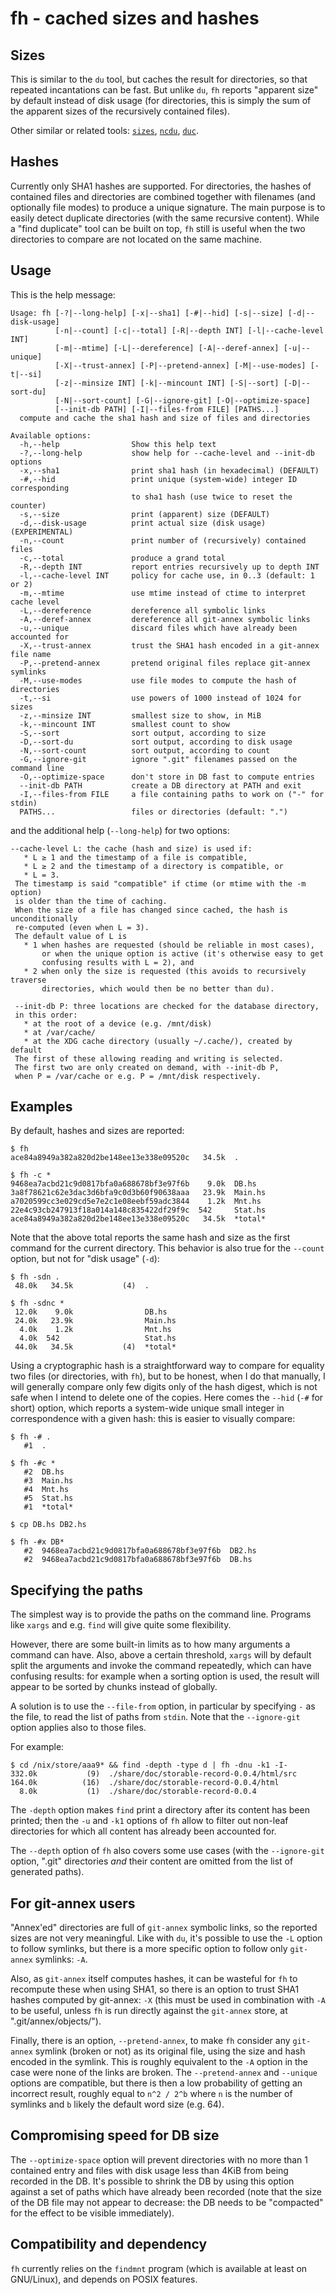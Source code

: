 # fh - cached sizes and hashes

## Sizes

This is similar to the `du` tool, but caches the result for
directories, so that repeated incantations can be fast. But unlike
`du`, `fh` reports "apparent size" by default instead of disk usage
(for directories, this is simply the sum of the apparent sizes of the
recursively contained files).

Other similar or related tools:
[`sizes`](https://github.com/jwiegley/sizes),
[`ncdu`](https://dev.yorhel.nl/ncdu), [`duc`](http://duc.zevv.nl/).

## Hashes

Currently only SHA1 hashes are supported. For directories, the hashes
of contained files and directories are combined together with
filenames (and optionally file modes) to produce a unique signature.
The main purpose is to easily detect duplicate directories (with the
same recursive content). While a "find duplicate" tool can be built on
top, `fh` still is useful when the two directories to compare are not
located on the same machine.

## Usage

This is the help message:

```
Usage: fh [-?|--long-help] [-x|--sha1] [-#|--hid] [-s|--size] [-d|--disk-usage]
          [-n|--count] [-c|--total] [-R|--depth INT] [-l|--cache-level INT]
          [-m|--mtime] [-L|--dereference] [-A|--deref-annex] [-u|--unique]
          [-X|--trust-annex] [-P|--pretend-annex] [-M|--use-modes] [-t|--si]
          [-z|--minsize INT] [-k|--mincount INT] [-S|--sort] [-D|--sort-du]
          [-N|--sort-count] [-G|--ignore-git] [-O|--optimize-space]
          [--init-db PATH] [-I|--files-from FILE] [PATHS...]
  compute and cache the sha1 hash and size of files and directories

Available options:
  -h,--help                Show this help text
  -?,--long-help           show help for --cache-level and --init-db options
  -x,--sha1                print sha1 hash (in hexadecimal) (DEFAULT)
  -#,--hid                 print unique (system-wide) integer ID corresponding
                           to sha1 hash (use twice to reset the counter)
  -s,--size                print (apparent) size (DEFAULT)
  -d,--disk-usage          print actual size (disk usage) (EXPERIMENTAL)
  -n,--count               print number of (recursively) contained files
  -c,--total               produce a grand total
  -R,--depth INT           report entries recursively up to depth INT
  -l,--cache-level INT     policy for cache use, in 0..3 (default: 1 or 2)
  -m,--mtime               use mtime instead of ctime to interpret cache level
  -L,--dereference         dereference all symbolic links
  -A,--deref-annex         dereference all git-annex symbolic links
  -u,--unique              discard files which have already been accounted for
  -X,--trust-annex         trust the SHA1 hash encoded in a git-annex file name
  -P,--pretend-annex       pretend original files replace git-annex symlinks
  -M,--use-modes           use file modes to compute the hash of directories
  -t,--si                  use powers of 1000 instead of 1024 for sizes
  -z,--minsize INT         smallest size to show, in MiB
  -k,--mincount INT        smallest count to show
  -S,--sort                sort output, according to size
  -D,--sort-du             sort output, according to disk usage
  -N,--sort-count          sort output, according to count
  -G,--ignore-git          ignore ".git" filenames passed on the command line
  -O,--optimize-space      don't store in DB fast to compute entries
  --init-db PATH           create a DB directory at PATH and exit
  -I,--files-from FILE     a file containing paths to work on ("-" for stdin)
  PATHS...                 files or directories (default: ".")
```

and the additional help (`--long-help`) for two options:
```
--cache-level L: the cache (hash and size) is used if:
   * L ≥ 1 and the timestamp of a file is compatible,
   * L ≥ 2 and the timestamp of a directory is compatible, or
   * L = 3.
 The timestamp is said "compatible" if ctime (or mtime with the -m option)
 is older than the time of caching.
 When the size of a file has changed since cached, the hash is unconditionally
 re-computed (even when L = 3).
 The default value of L is
   * 1 when hashes are requested (should be reliable in most cases),
       or when the unique option is active (it's otherwise easy to get
       confusing results with L = 2), and
   * 2 when only the size is requested (this avoids to recursively traverse
       directories, which would then be no better than du).

 --init-db P: three locations are checked for the database directory,
 in this order:
   * at the root of a device (e.g. /mnt/disk)
   * at /var/cache/
   * at the XDG cache directory (usually ~/.cache/), created by default
 The first of these allowing reading and writing is selected.
 The first two are only created on demand, with --init-db P,
 when P = /var/cache or e.g. P = /mnt/disk respectively.
 ```

## Examples

By default, hashes and sizes are reported:

```
$ fh
ace84a8949a382a820d2be148ee13e338e09520c   34.5k  .

$ fh -c *
9468ea7acbd21c9d0817bfa0a688678bf3e97f6b    9.0k  DB.hs
3a8f78621c62e3dac3d6bfa9c0d3b60f90638aaa   23.9k  Main.hs
a7020599cc3e029cd5e7e2c1e08eebf59adc3844    1.2k  Mnt.hs
22e4c93cb247913f18a014a148c835422df29f9c  542     Stat.hs
ace84a8949a382a820d2be148ee13e338e09520c   34.5k  *total*
```

Note that the above total reports the same hash and size as the first
command for the current directory. This behavior is also true for the
`--count` option, but not for "disk usage" (`-d`):

```
$ fh -sdn .
 48.0k   34.5k           (4)  .

$ fh -sdnc *
 12.0k    9.0k                DB.hs
 24.0k   23.9k                Main.hs
  4.0k    1.2k                Mnt.hs
  4.0k  542                   Stat.hs
 44.0k   34.5k           (4)  *total*
```

Using a cryptographic hash is a straightforward way to compare for
equality two files (or directories, with `fh`), but to be honest, when
I do that manually, I will generally compare only few digits only of
the hash digest, which is not safe when I intend to delete one of the
copies. Here comes the `--hid` (`-#` for short) option, which reports
a system-wide unique small integer in correspondence with a given
hash: this is easier to visually compare:

```
$ fh -# .
   #1  .

$ fh -#c *
   #2  DB.hs
   #3  Main.hs
   #4  Mnt.hs
   #5  Stat.hs
   #1  *total*

$ cp DB.hs DB2.hs

$ fh -#x DB*
   #2  9468ea7acbd21c9d0817bfa0a688678bf3e97f6b  DB2.hs
   #2  9468ea7acbd21c9d0817bfa0a688678bf3e97f6b  DB.hs
```

## Specifying the paths

The simplest way is to provide the paths on the command line. Programs
like `xargs` and e.g. `find` will give quite some flexibility.

However, there are some built-in limits as to how many arguments a
command can have. Also, above a certain threshold, `xargs` will by
default split the arguments and invoke the command repeatedly, which
can have confusing results: for example when a sorting option is used, the
result will appear to be sorted by chunks instead of globally.

A solution is to use the `--file-from` option, in particular by specifying
`-` as the file, to read the list of paths from `stdin`.
Note that the `--ignore-git` option applies also to those files.

For example:

```
$ cd /nix/store/aaa9* && find -depth -type d | fh -dnu -k1 -I-
332.0k           (9)  ./share/doc/storable-record-0.0.4/html/src
164.0k          (16)  ./share/doc/storable-record-0.0.4/html
  8.0k           (1)  ./share/doc/storable-record-0.0.4
```

The `-depth` option makes `find` print a directory after its content
has been printed; then the `-u` and `-k1` options of `fh` allow to
filter out non-leaf directories for which all content has already been
accounted for.

The `--depth` option of `fh` also covers some use cases (with the
`--ignore-git` option, ".git" directories _and_ their content are
omitted from the list of generated paths).

## For git-annex users

"Annex'ed" directories are full of `git-annex` symbolic links, so the
reported sizes are not very meaningful. Like with `du`, it's possible
to use the `-L` option to follow symlinks, but there is a more
specific option to follow only `git-annex` symlinks: `-A`.

Also, as `git-annex` itself computes hashes, it can be wasteful for
`fh` to recompute these when using SHA1, so there is an option to
trust SHA1 hashes computed by git-annex: `-X` (this must be used in
combination with `-A` to be useful, unless `fh` is run directly
against the `git-annex` store, at ".git/annex/objects/").

Finally, there is an option, `--pretend-annex`, to make `fh` consider
any `git-annex` symlink (broken or not) as its original file, using
the size and hash encoded in the symlink. This is roughly equivalent
to the `-A` option in the case were none of the links are broken. The
`--pretend-annex` and `--unique` options are compatible, but there is
then a low probability of getting an incorrect result, roughly equal
to `n^2 / 2^b` where `n` is the number of symlinks and `b` likely the
default word size (e.g. 64).

## Compromising speed for DB size

The `--optimize-space` option will prevent directories with no more
than 1 contained entry and files with disk usage less than 4KiB from
being recorded in the DB. It's possible to shrink the DB by using this
option against a set of paths which have already been recorded (note
that the size of the DB file may not appear to decrease: the DB needs
to be "compacted" for the effect to be visible immediately).

## Compatibility and dependency

`fh` currently relies on the `findmnt` program (which is available at
least on GNU/Linux), and depends on POSIX features.
